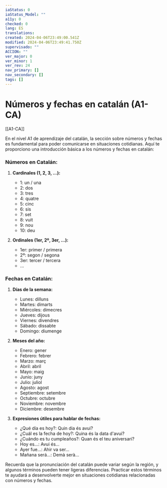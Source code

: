 ```yaml
---
iaStatus: 0
iaStatus_Model: ""
a11y: 0
checked: 0
lang: ES
translations: 
created: 2024-04-06T23:49:00.541Z
modified: 2024-04-06T23:49:41.750Z
supervisado: ""
ACCION: ""
ver_major: 0
ver_minor: 1
ver_rev: 24
nav_primary: []
nav_secondary: []
tags: []
---
```

# Números y fechas en catalán (A1-CA)

[[A1-CA]]

En el nivel A1 de aprendizaje del catalán, la sección sobre números y fechas es fundamental para poder comunicarse en situaciones cotidianas. Aquí te proporciono una introducción básica a los números y fechas en catalán:

### Números en Catalán:

1. **Cardinales (1, 2, 3, ...):**
   - 1: un / una
   - 2: dos
   - 3: tres
   - 4: quatre
   - 5: cinc
   - 6: sis
   - 7: set
   - 8: vuit
   - 9: nou
   - 10: deu

2. **Ordinales (1er, 2º, 3er, ...):**
   - 1er: primer / primera
   - 2º: segon / segona
   - 3er: tercer / tercera
   - ...

### Fechas en Catalán:

1. **Días de la semana:**
   - Lunes: dilluns
   - Martes: dimarts
   - Miércoles: dimecres
   - Jueves: dijous
   - Viernes: divendres
   - Sábado: dissabte
   - Domingo: diumenge

2. **Meses del año:**
   - Enero: gener
   - Febrero: febrer
   - Marzo: març
   - Abril: abril
   - Mayo: maig
   - Junio: juny
   - Julio: juliol
   - Agosto: agost
   - Septiembre: setembre
   - Octubre: octubre
   - Noviembre: novembre
   - Diciembre: desembre

3. **Expresiones útiles para hablar de fechas:**
   - ¿Qué día es hoy?: Quin dia és avui?
   - ¿Cuál es la fecha de hoy?: Quina és la data d'avui?
   - ¿Cuándo es tu cumpleaños?: Quan és el teu aniversari?
   - Hoy es...: Avui és...
   - Ayer fue...: Ahir va ser...
   - Mañana será...: Demà serà...

Recuerda que la pronunciación del catalán puede variar según la región, y algunos términos pueden tener ligeras diferencias. Practicar estos términos te ayudará a desenvolverte mejor en situaciones cotidianas relacionadas con números y fechas.